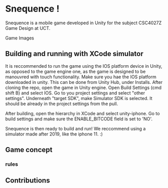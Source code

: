 # Snequence !

Snequence is a mobile game developed in Unity for the subject CSC4027Z Game Design at UCT.

Game Images


## Building and running with XCode simulator

It is reccommended to run the game using the IOS platform device in Unity, as opposed to the game engine one, as the game is designed to be manouvred with touch functionality.
Make sure you hae the IOS platform downloaded in unity. This can be done from Unity Hub, under Installs.
After cloning the repo, open the game in Unity engine.
Open Build Settings (cmd shift B) and select IOS. Go to you project settings and select "other settings". 
Underneath "target SDK", make Simulator SDK is selected. It should be already in the project settings from the pull. 

After building, open the hierarchy in XCode and select unity-iphone. Go to build settings and make sure the ENABLE_BITCODE field is set to 'NO'.

Snequence is then ready to build and run!
We reccommend using a simulator made after 2019, like the iphone 11. :)

## Game concept

### rules

## Contributions


